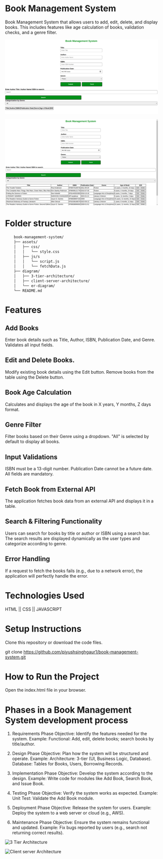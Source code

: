 # Book Management System

Book Management System that allows users to add, edit, delete, and display books. This includes features like age calculation of books, validation checks, and a genre filter.

![BMS screenshot 1](<Screenshot from 2024-12-23 21-23-39.png>)

![BMS Screenshot 2](<Screenshot from 2024-12-23 21-23-58.png>)

# Folder structure
        book-management-system/
        ├── assets/
        │   ├── css/
        │   │   └── style.css
        │   ├── js/s
        │   │   └── script.js
        │   │   └── fetchData.js
        ├── diagram/
        │   ├── 3-tier-architecture/
        │   ├── client-server-architecture/
        │   └── er-diagram/
        └── README.md

# Features
## Add Books
Enter book details such as Title, Author, ISBN, Publication Date, and Genre.
Validates all input fields.

## Edit and Delete Books.
Modify existing book details using the Edit button.
Remove books from the table using the Delete button.


## Book Age Calculation
Calculates and displays the age of the book in X years, Y months, Z days format.


## Genre Filter
Filter books based on their Genre using a dropdown.
"All" is selected by default to display all books.


## Input Validations
ISBN must be a 13-digit number.
Publication Date cannot be a future date.
All fields are mandatory.


## Fetch Book from External API
The application fetches book data from an external API and displays it in a table.

## Search & Filtering Functionality
Users can search for books by title or author or ISBN using a search bar. The search results are displayed dynamically as the user types and categorize according to genre.

## Error Handling
If a request to fetch the books fails (e.g., due to a network error), the application will perfectly handle the error.


# Technologies Used
HTML || CSS || JAVASCRIPT

# Setup Instructions
Clone this repository or download the code files.

git clone https://github.com/piyushsinghgaur1/book-management-system.git

# How to Run the Project
Open the index.html file in your browser.

# Phases in a Book Management System development process
1. Requirements Phase
Objective: Identify the features needed for the system.
Example:
Functional: Add, edit, delete books; search books by title/author.

2. Design Phase
Objective: Plan how the system will be structured and operate.
Example:
Architecture: 3-tier (UI, Business Logic, Database).
Database: Tables for Books, Users, Borrowing Records.

3. Implementation Phase
Objective: Develop the system according to the design.
Example:
Write code for modules like Add Book, Search Book, and Issue Book.

4. Testing Phase
Objective: Verify the system works as expected.
Example:
Unit Test: Validate the Add Book module.

5. Deployment Phase
Objective: Release the system for users.
Example:
Deploy the system to a web server or cloud (e.g., AWS).

6. Maintenance Phase
Objective: Ensure the system remains functional and updated.
Example:
Fix bugs reported by users (e.g., search not returning correct results).

![3 Tier Architecture](<diagrams/3 tier architechture.png>)

![Client server Architecture](<diagrams/client server architecture.png>)